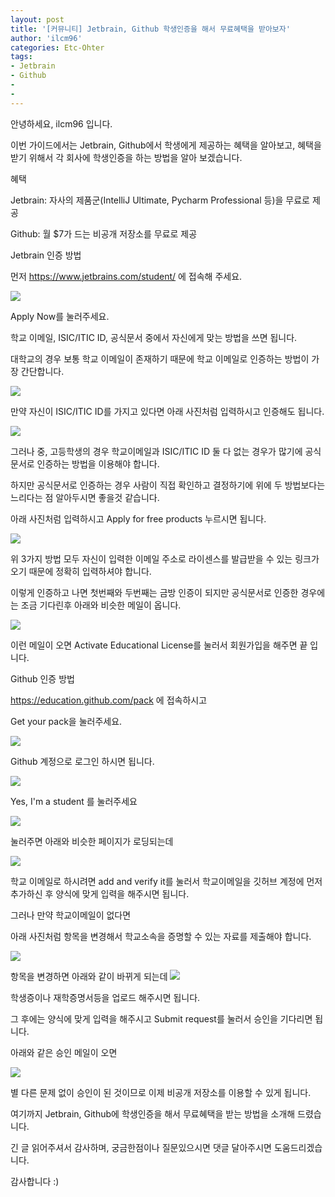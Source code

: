 ```yaml
---
layout: post
title: '[커뮤니티] Jetbrain, Github 학생인증을 해서 무료혜택을 받아보자'
author: 'ilcm96'
categories: Etc-Ohter
tags:
- Jetbrain
- Github
-
-
---
```



<script> location.href='https://cafe.naver.com/develoid/811712' ; </script>

<p>안녕하세요, ilcm96 입니다.</p>
<p>이번 가이드에서는 Jetbrain, Github에서 학생에게 제공하는 혜택을 알아보고, 혜택을 받기 위해서 각 회사에 학생인증을 하는 방법을 알아 보겠습니다.</p>
<p>혜택</p>
<p>Jetbrain: 자사의 제품군(IntelliJ Ultimate, Pycharm Professional 등)을 무료로 제공</p>
<p>Github: 월 $7가 드는 비공개 저장소를 무료로 제공</p>
<p>Jetbrain 인증 방법</p>
<p>먼저 <a href="https://www.jetbrains.com/student/">https://www.jetbrains.com/student/</a> 에 접속해 주세요.</p>
<p><img src="https://cafeptthumb-phinf.pstatic.net/MjAxODA2MDZfMTEy/MDAxNTI4Mjc1MDQ5MjU2.CR7KF6qKjGkGEzv52yQeGcaFkyaxBilkzBsGAvMC1RQg.GQvbMc5qOLStTrD-2QkHdh5dKS9vH6MA_xiSMLA2XKMg.PNG.cube903/apply_now.png?type=w740"></p>
<p>Apply Now를 눌러주세요.</p>
<p>학교 이메일, ISIC/ITIC ID, 공식문서 중에서 자신에게 맞는 방법을 쓰면 됩니다.</p>
<p>대학교의 경우 보통 학교 이메일이 존재하기 때문에 학교 이메일로 인증하는 방법이 가장 간단합니다.</p>
<p><img src="https://cafeptthumb-phinf.pstatic.net/MjAxODA2MDZfMTM4/MDAxNTI4Mjc1NTUyNjEw.l1Z3wuJcEBJWl6eYy1iAErrL75DMqD3J7hvKK-udTWMg.no3-CGj3x7iCjhQMfjhnR3c29Fe3NvskvW3Lz-db1acg.PNG.cube903/by_email.PNG?type=w740"></p>
<p>만약 자신이 ISIC/ITIC ID를 가지고 있다면 아래 사진처럼 입력하시고 인증해도 됩니다.</p>
<p><img src="https://cafeptthumb-phinf.pstatic.net/MjAxODA2MDZfMTQg/MDAxNTI4Mjc1ODgyNTEx.jRBFI3ixhI4w28QBmwQiISXgoNmvms0faSBQ22ziF68g.Lf5l3IKcESKENbaaqkVkwchv8Igsh7rDKH91CDrbCkEg.PNG.cube903/by_isic.PNG?type=w740"></p>
<p>그러나 중, 고등학생의 경우 학교이메일과 ISIC/ITIC ID 둘 다 없는 경우가 많기에 공식 문서로 인증하는 방법을 이용해야 합니다.</p>
<p>하지만 공식문서로 인증하는 경우 사람이 직접 확인하고 결정하기에 위에 두 방법보다는 느리다는 점 알아두시면 좋을것 같습니다.</p>
<p>아래 사진처럼 입력하시고 Apply for free products 누르시면 됩니다.</p>
<p><img src="https://cafeptthumb-phinf.pstatic.net/MjAxODA2MDZfMTQx/MDAxNTI4Mjc2NDg1ODgz.xQF4rjJRpolZPAfqlzyTKjL0yUTzyiShlbM44AK6Vpcg.2QN6Ni4-OJ_zd4xjNAxyRnZCXyXnZhLJE6EQmqxzDgMg.PNG.cube903/by_official_doc.PNG?type=w740"></p>
<p>위 3가지 방법 모두 자신이 입력한 이메일 주소로 라이센스를 발급받을 수 있는 링크가 오기 때문에 정확히 입력하셔야 합니다.</p>
<p>이렇게 인증하고 나면 첫번째와 두번째는 금방 인증이 되지만 공식문서로 인증한 경우에는 조금 기다린후 아래와 비슷한 메일이 옵니다.</p>
<p><img src="https://cafeptthumb-phinf.pstatic.net/MjAxODA3MjBfMzcg/MDAxNTMyMDkzODI3MTI0.8cspRgIFnqEL99eNLpKfcEb1fD-B17iwLmTtq3V4RdAg.22z2kt7pE38JkGZGDDg_9snC3CGJ0QWDgZ3DGW8OFPkg.PNG.cube903/%EC%9D%B8%EC%A6%9D%EB%A9%94%EC%9D%BC.PNG?type=w740"></p>
<p>이런 메일이 오면 Activate Educational License를 눌러서 회원가입을 해주면 끝 입니다.</p>
<p>Github 인증 방법</p>
<p><a href="https://education.github.com/pack">https://education.github.com/pack</a> 에 접속하시고</p>
<p>Get your pack을 눌러주세요.</p>
<p><img src="https://cafeptthumb-phinf.pstatic.net/MjAxODA2MDZfMjgx/MDAxNTI4Mjc2NzYxMDY1.jmtsJAmA50hLRbdPXcEKrCw1CqVq6aYxGITJ6CtFL8wg.Hhpou9nwBq5z6kBFzVp4uMxXwggw98vGYtfau9ApMlsg.PNG.cube903/get_your_pack.png?type=w740"></p>
<p>Github 계정으로 로그인 하시면 됩니다.</p>
<p></p>
<p><img src="https://cafeptthumb-phinf.pstatic.net/MjAxODA2MDZfMTAx/MDAxNTI4Mjc2NzYxNDMw.BmOIkCyxFFNhtuvJbbbJTwbLd2toglv3Emkn3iW_Mlsg.OLjGJHvqmfwal7yX5EPy5Oxr6CpiIjkPs5Sq-lVLuEIg.PNG.cube903/gitub_login.PNG?type=w740"></p>
<p>Yes, I'm a student 를 눌러주세요</p>
<p><img src="https://cafeptthumb-phinf.pstatic.net/MjAxODA2MDZfMjEy/MDAxNTI4Mjc2NzYxMjIz.qlKcmHbJ0Z4PA0DoxrHIRtCNR2uWrb-b1PjDv4jtydMg.mlS_auFSn38GnXh4ryqMAdetvsQAOPX_qt38zVQRQ7gg.PNG.cube903/are_you_stu.PNG?type=w740"></p>
<p>눌러주면 아래와 비슷한 페이지가 로딩되는데</p>
<p><img src="https://cafeptthumb-phinf.pstatic.net/MjAxODA3MjBfMjQ5/MDAxNTMyMDk0MjUwMzQ3.mo9_7RFMppfts-AUHfEOQLKHebUkfVSYxYqTS6AofRog.YJahTDtpxWWAZ99XyvJuXVCl3-iL-gZnC_H0HK4ilWAg.PNG.cube903/%EC%9D%B4%EB%A9%94%EC%9D%BC.PNG?type=w740"></p>
<p>학교 이메일로 하시려면  add and verify it를 눌러서 학교이메일을 깃허브 계정에 먼저 추가하신 후 양식에 맞게 입력을 해주시면 됩니다.</p>
<p>그러나 만약 학교이메일이 없다면</p>
<p>아래 사진처럼 항목을 변경해서 학교소속을 증명할 수 있는 자료를 제출해야 합니다.</p>
<p><img src="https://cafeptthumb-phinf.pstatic.net/MjAxODA3MjBfNTUg/MDAxNTMyMDk0NDA2NTQy.sKCYud245_0Ydr7JLXwrPV1IL-dTP6Xm8_PZnh_0FjAg.6dAWNf7tY0-52CSwvdNP2cRjz1nZQiRHE-SdDW2Bkacg.PNG.cube903/%EC%8A%A4%ED%81%AC%EB%A6%B0%EC%83%B7%285%29.png?type=w740"></p>
<p>항목을 변경하면 아래와 같이 바뀌게 되는데 <img src="https://cafeptthumb-phinf.pstatic.net/MjAxODA3MjBfOTgg/MDAxNTMyMDk0NDgyNDAw.46EG4g0IxPiwJUVliW1dlsPIHAbX2-p2z0q_OyBWf20g.--qWlHQCPd8-OlPxItJAsp7iuuv73DyxWg8RgmdM1Ekg.PNG.cube903/%ED%95%99%EA%B5%90%EC%86%8C%EC%86%8D%EC%9D%B8%EC%A6%9D.PNG?type=w740"></p>
<p>학생증이나 재학증명서등을 업로드 해주시면 됩니다.</p>
<p>그 후에는 양식에 맞게 입력을 해주시고 Submit request를 눌러서 승인을 기다리면 됩니다.</p>
<p>아래와 같은 승인 메일이 오면</p>
<p><img src="https://cafeptthumb-phinf.pstatic.net/MjAxODA3MjBfMzkg/MDAxNTMyMDk0NjM2Mzg2.1GBbQOMaPJFqo8f_lXSfip9-NBBDXwIKqlEiMiv00Fgg.Q3rOMaM9e58d10eauRMD1Ji0-opPjpAyp9OekWREG2Qg.PNG.cube903/%EC%8A%A4%ED%81%AC%EB%A6%B0%EC%83%B7%287%29.png?type=w740"></p>
<p>별 다른 문제 없이 승인이 된 것이므로 이제 비공개 저장소를 이용할 수 있게 됩니다.</p>
<p>여기까지 Jetbrain, Github에 학생인증을 해서 무료혜택을 받는 방법을 소개해 드렸습니다.</p>
<p>긴 글 읽어주셔서 감사하며, 궁금한점이나 질문있으시면 댓글 달아주시면 도움드리겠습니다.</p>
<p>감사합니다 :)</p>
<p></p>
